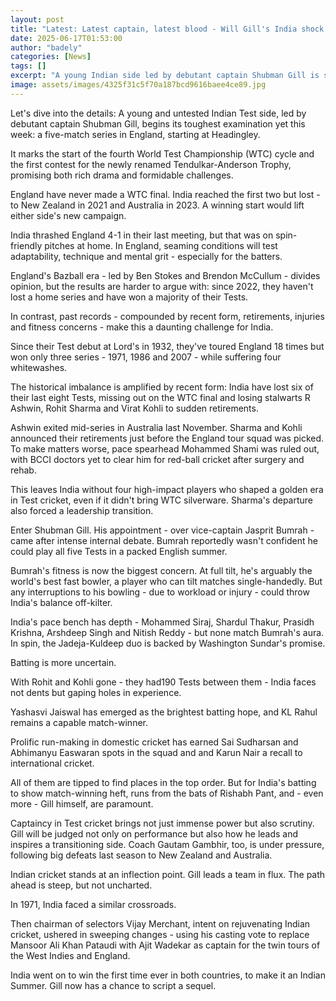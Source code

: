 ```yaml
---
layout: post
title: "Latest: Latest captain, latest blood - Will Gill's India shock England?"
date: 2025-06-17T01:53:00
author: "badely"
categories: [News]
tags: []
excerpt: "A young Indian side led by debutant captain Shubman Gill is set to begin a tough five-Test series in England."
image: assets/images/4325f31c5f70a187bcd9616baee4ce89.jpg
---
```


Let's dive into the details: A young and untested Indian Test side, led by debutant captain Shubman Gill, begins its toughest examination yet this week: a five-match series in England, starting at Headingley. 

It marks the start of the fourth World Test Championship (WTC) cycle and the first contest for the newly renamed Tendulkar-Anderson Trophy, promising both rich drama and formidable challenges.

England have never made a WTC final. India reached the first two but lost - to New Zealand in 2021 and Australia in 2023. A winning start would lift either side's new campaign.

India thrashed England 4-1 in their last meeting, but that was on spin-friendly pitches at home. In England, seaming conditions will test adaptability, technique and mental grit - especially for the batters.

England's Bazball era - led by Ben Stokes and Brendon McCullum - divides opinion, but the results are harder to argue with: since 2022, they haven't lost a home series and have won a majority of their Tests.

In contrast, past records - compounded by recent form, retirements, injuries and fitness concerns - make this a daunting challenge for India.

Since their Test debut at Lord's in 1932, they've toured England 18 times but won only three series - 1971, 1986 and 2007 - while suffering four whitewashes. 

The historical imbalance is amplified by recent form: India have lost six of their last eight Tests, missing out on the WTC final and losing stalwarts R Ashwin, Rohit Sharma and Virat Kohli to sudden retirements. 

Ashwin exited mid-series in Australia last November. Sharma and Kohli announced their retirements just before the England tour squad was picked. To make matters worse, pace spearhead Mohammed Shami was ruled out, with BCCI doctors yet to clear him for red-ball cricket after surgery and rehab.

This leaves India without four high-impact players who shaped a golden era in Test cricket, even if it didn't bring WTC silverware. Sharma's departure also forced a leadership transition.

Enter Shubman Gill. His appointment - over vice-captain Jasprit Bumrah - came after intense internal debate. Bumrah reportedly wasn't confident he could play all five Tests in a packed English summer.

Bumrah's fitness is now the biggest concern. At full tilt, he's arguably the world's best fast bowler, a player who can tilt matches single-handedly. But any interruptions to his bowling - due to workload or injury - could throw India's balance off-kilter.

India's pace bench has depth - Mohammed Siraj, Shardul Thakur, Prasidh Krishna, Arshdeep Singh and Nitish Reddy - but none match Bumrah's aura. In spin, the Jadeja-Kuldeep duo is backed by Washington Sundar's promise.

Batting is more uncertain. 

With Rohit and Kohli gone - they had190 Tests between them -  India faces not dents but gaping holes in experience. 

Yashasvi Jaiswal has emerged as the brightest batting hope, and KL Rahul remains a capable match-winner. 

Prolific run-making in domestic cricket has earned Sai Sudharsan and Abhimanyu Easwaran spots in the squad and and Karun Nair a recall to international cricket. 

All of them are tipped to find places in the top order. But for India's batting to show match-winning heft, runs from the bats of Rishabh Pant, and - even more - Gill himself, are paramount.

Captaincy in Test cricket brings not just immense power but also scrutiny. Gill will be judged not only on performance but also how he leads and inspires a transitioning side. Coach Gautam Gambhir, too, is under pressure, following big defeats last season to New Zealand and Australia.

Indian cricket stands at an inflection point. Gill leads a team in flux. The path ahead is steep, but not uncharted. 

In 1971, India faced a similar crossroads. 

Then chairman of selectors Vijay Merchant, intent on rejuvenating Indian cricket, ushered in sweeping changes - using his casting vote to replace Mansoor Ali Khan Pataudi with Ajit Wadekar as captain for the twin tours of the West Indies and England.

India went on to win the first time ever in both countries, to make it an Indian Summer. Gill now has a chance to script a sequel.

